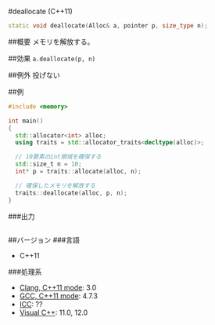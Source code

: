 #deallocate (C++11)
```cpp
static void deallocate(Alloc& a, pointer p, size_type n);
```

##概要
メモリを解放する。


##効果
`a.deallocate(p, n)`


##例外
投げない


##例
```cpp
#include <memory>

int main()
{
  std::allocator<int> alloc;
  using traits = std::allocator_traits<decltype(alloc)>;

  // 10要素のint領域を確保する
  std::size_t n = 10;
  int* p = traits::allocate(alloc, n);

  // 確保したメモリを解放する
  traits::deallocate(alloc, p, n);
}
```

###出力
```
```


##バージョン
###言語
- C++11

###処理系
- [Clang, C++11 mode](/implementation#clang.md): 3.0
- [GCC, C++11 mode](/implementation#gcc.md): 4.7.3
- [ICC](/implementation#icc.md): ??
- [Visual C++](/implementation#visual_cpp.md): 11.0, 12.0
